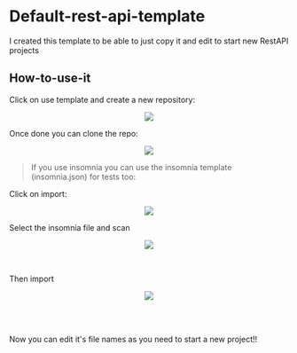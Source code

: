 # Default-rest-api-template

I created this template to be able to just copy it and edit to start new RestAPI projects

## How-to-use-it

Click on use template and create a new repository:
<p align="center">
<img src="https://github.com/Mitisuaki/default-rest-api-template/assets/107155939/fa2fe8ee-84f6-49c2-9783-c4b7fc73e17b" />
</p>


Once done you can clone the repo:

<p align="center">
<img src="https://github.com/Mitisuaki/default-rest-api-template/assets/107155939/7c185316-0b6a-49fd-b3a7-9071c3e026ca" />
</p>

> If you use insomnia you can use the insomnia template (insomnia.json) for tests too:<br>

Click on import:
<p align="center">
  <img src="https://github.com/Mitisuaki/default-rest-api-template/assets/107155939/84d68d44-3cd5-45df-b092-266dd06a7046" />
</p>

Select the insomnia file and scan
<p align="center">
  <img src="https://github.com/Mitisuaki/default-rest-api-template/assets/107155939/8889f8f3-4f59-41ed-822e-3ff582492444" />
</p><br>

Then import 
<p align="center">
  <img src="https://github.com/Mitisuaki/default-rest-api-template/assets/107155939/ea53320f-ff4a-4bb4-a5c2-c79a98292d82" />
</p>

<br><br>


Now you can edit it's file names as you need to start a new project!!
